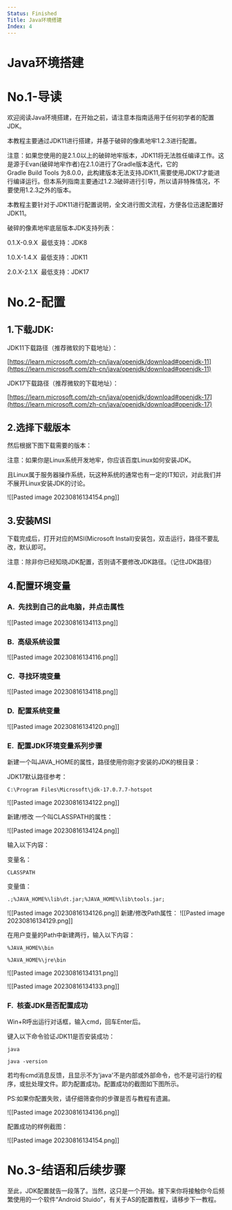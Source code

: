 ```yaml
---
Status: Finished
Title: Java环境搭建
Index: 4
---
```

# Java环境搭建
# No.1-导读

欢迎阅读Java环境搭建，在开始之前，请注意本指南适用于任何初学者的配置JDK。

本教程主要通过JDK11进行搭建，并基于破碎的像素地牢1.2.3进行配置。

注意：如果您使用的是2.1.0以上的破碎地牢版本，JDK11将无法胜任编译工作。这是源于Evan(破碎地牢作者)在2.1.0进行了Gradle版本迭代，它的Gradle Build Tools 为8.0.0，此构建版本无法支持JDK11,需要使用JDK17才能进行编译运行。但本系列指南主要通过1.2.3破碎进行引导，所以请非特殊情况，不要使用1.2.3之外的版本。

本教程主要针对于JDK11进行配置说明，全文进行图文流程，方便各位迅速配置好JDK11。

破碎的像素地牢底层版本JDK支持列表：

0.1.X-0.9.X  最低支持：JDK8

1.0.X-1.4.X  最低支持：JDK11

2.0.X-2.1.X  最低支持：JDK17

# No.2-配置

## 1.下载JDK:

JDK11下载路径（推荐微软的下载地址）：

[https://learn.microsoft.com/zh-cn/java/openjdk/download#openjdk-11](https://learn.microsoft.com/zh-cn/java/openjdk/download#openjdk-11)

JDK17下载路径（推荐微软的下载地址）：

[https://learn.microsoft.com/zh-cn/java/openjdk/download#openjdk-17](https://learn.microsoft.com/zh-cn/java/openjdk/download#openjdk-17)

## 2.选择下载版本

然后根据下图下载需要的版本：

注意：如果你是Linux系统开发地牢，你应该百度Linux如何安装JDK。

且Linux属于服务器操作系统，玩这种系统的通常也有一定的IT知识，对此我们并不展开Linux安装JDK的讨论。

![[Pasted image 20230816134154.png]]
## 3.安装MSI

下载完成后，打开对应的MSI(Microsoft Install)安装包，双击运行，路径不要乱改，默认即可。

注意：除非你已经知晓JDK配置，否则请不要修改JDK路径。（记住JDK路径）

## 4.配置环境变量

### A.  先找到自己的此电脑，并点击属性

![[Pasted image 20230816134113.png]]
### B.  高级系统设置

![[Pasted image 20230816134116.png]]
### C.  寻找环境变量

![[Pasted image 20230816134118.png]]
### D.  配置系统变量

![[Pasted image 20230816134120.png]]
### E.  配置JDK环境变量系列步骤

新建一个叫JAVA_HOME的属性，路径使用你刚才安装的JDK的根目录：

JDK17默认路径参考：
```plain
C:\Program Files\Microsoft\jdk-17.0.7.7-hotspot
```

![[Pasted image 20230816134122.png]]

新建/修改 一个叫CLASSPATH的属性：

![[Pasted image 20230816134124.png]]

输入以下内容：

变量名：
```plain
CLASSPATH  
```

变量值：
```plain
.;%JAVA_HOME%\lib\dt.jar;%JAVA_HOME%\lib\tools.jar;
```

![[Pasted image 20230816134126.png]]
新建/修改Path属性：
![[Pasted image 20230816134129.png]]

在用户变量的Path中新建两行，输入以下内容：
```plain
%JAVA_HOME%\bin
```
```plain
%JAVA_HOME%\jre\bin
```

![[Pasted image 20230816134131.png]]

![[Pasted image 20230816134133.png]]
### F.  核查JDK是否配置成功

Win+R呼出运行对话框，输入cmd，回车Enter后。

键入以下命令验证JDK11是否安装成功：

```plain
java
```
```plain
java -version
```

若均有cmd消息反馈，且显示不为'java'不是内部或外部命令，也不是可运行的程序，或批处理文件。即为配置成功。配置成功的截图如下图所示。

PS:如果你配置失败，请仔细筛查你的步骤是否与教程有遗漏。

![[Pasted image 20230816134136.png]]

配置成功的样例截图：

![[Pasted image 20230816134154.png]]

# No.3-结语和后续步骤

至此，JDK配置就告一段落了。当然，这只是一个开始。接下来你将接触你今后频繁使用的一个软件“Android Stuido”，有关于AS的配置教程，请移步下一教程。